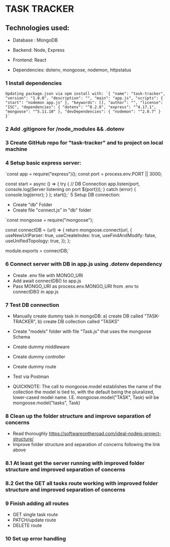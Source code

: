 # TASK TRACKER

## Technologies used:

- Database : MongoDB

- Backend: Node, Express

- Frontend: React

- Dependencies: dotenv, mongoose, nodemon, httpstatus

### 1 Install dependencies

    Updating package.json via npm install with: `{ "name": "task-tracker", "version": "1.0.0", "description": "", "main": "app.js", "scripts": { "start": "nodemon app.js" }, "keywords": [], "author": "", "license": "ISC", "dependencies": { "dotenv": "^8.2.0", "express": "^4.17.1", "mongoose": "^5.11.10" }, "devDependencies": { "nodemon": "^2.0.7" } }`

### 2 Add .gitignore for /node_modules && .dotenv

### 3 Create GitHub repo for "task-tracker" and to project on local machine

### 4 Setup basic express server:

`const app = require("express")(); const port = process.env.PORT || 3000;

const start = async () => { try { // DB Connection app.listen(port, console.log(Server listening on port ${port})); } catch (error) { console.log(error); } }; start();`
5 Setup DB connection:

- Create "db" Folder
- Create file "connect.js" in "db" folder

`const mongoose = require("mongoose");

const connectDB = (url) => { return mongoose.connect(url, { useNewUrlParser: true, useCreateIndex: true, useFindAndModify: false, useUnifiedTopology: true, }); };

module.exports = connectDB;`

### 6 Connect server with DB in app.js using .dotenv dependency

- Create .env file with MONGO_URI
- Add await connectDB() to app.js
- Pass MONGO_URI as process.env.MONGO_URI from .env to connectDB() in app.js

### 7 Test DB connection

- Manually create dummy task in mongoDB: a) create DB called "TASK-TRACKER", b) create DB collection called "TASKS"

- Create "models" folder with file "Task.js" that uses the mongoose Schema

- Create dummy middleware

- Create dummy controller

- Create dummy route

- Test via Postman

- QUICKNOTE: The call to mongoose.model establishes the name of the collection the model is tied to, with the default being the pluralized, lower-cased model name. I.E. mongoose.model("TASK", Task) will be mongoose.model("tasks", Task)

### 8 Clean up the folder structure and improve separation of concerns

- Read thoroughly https://softwareontheroad.com/ideal-nodejs-project-structure/
- Improve folder structure and separation of concerns following the link above

### 8.1 At least get the server running with improved folder structure and improved separation of concerns

### 8.2 Get the GET all tasks route working with improved folder structure and improved separation of concerns

### 9 Finish adding all routes

- GET single task route
- PATCH/update route
- DELETE route

### 10 Set up error handling
